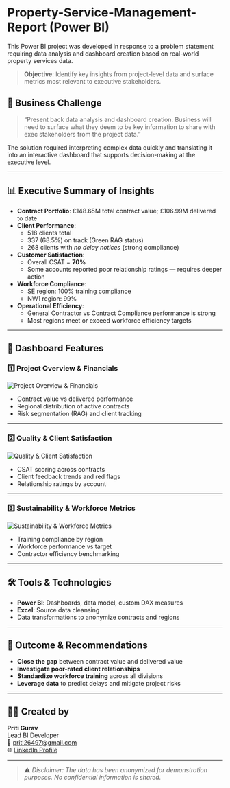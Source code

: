 # Property-Service-Management-Report (Power BI)

This Power BI project was developed in response to a problem statement requiring data analysis and dashboard creation based on real-world property services data.

> **Objective**: Identify key insights from project-level data and surface metrics most relevant to executive stakeholders.

## 📌 Business Challenge

> “Present back data analysis and dashboard creation. Business will need to surface what they deem to be key information to share with exec stakeholders from the project data.”

The solution required interpreting complex data quickly and translating it into an interactive dashboard that supports decision-making at the executive level.

---

## 📊 Executive Summary of Insights

- **Contract Portfolio**: £148.65M total contract value; £106.99M delivered to date  
- **Client Performance**:
  - 518 clients total
  - 337 (68.5%) on track (Green RAG status)
  - 268 clients with *no delay notices* (strong compliance)
- **Customer Satisfaction**:
  - Overall CSAT = **70%**
  - Some accounts reported poor relationship ratings — requires deeper action
- **Workforce Compliance**:
  - SE region: 100% training compliance
  - NW1 region: 99%
- **Operational Efficiency**:
  - General Contractor vs Contract Compliance performance is strong
  - Most regions meet or exceed workforce efficiency targets

---

## 🧩 Dashboard Features

### 1️⃣ Project Overview & Financials
![Project Overview & Financials](images/project-overview-financials.png)

- Contract value vs delivered performance
- Regional distribution of active contracts
- Risk segmentation (RAG) and client tracking

---

### 2️⃣ Quality & Client Satisfaction
![Quality & Client Satisfaction](images/client-satisfaction.png)

- CSAT scoring across contracts
- Client feedback trends and red flags
- Relationship ratings by account

---

### 3️⃣ Sustainability & Workforce Metrics
![Sustainability & Workforce Metrics](images/workforce-compliance.png)

- Training compliance by region
- Workforce performance vs target
- Contractor efficiency benchmarking

---

## 🛠️ Tools & Technologies

- **Power BI**: Dashboards, data model, custom DAX measures
- **Excel**: Source data cleansing
- Data transformations to anonymize contracts and regions

---

## 💼 Outcome & Recommendations

- **Close the gap** between contract value and delivered value
- **Investigate poor-rated client relationships**
- **Standardize workforce training** across all divisions
- **Leverage data** to predict delays and mitigate project risks

---

## 👩‍💻 Created by
**Priti Gurav**  
Lead BI Developer  
📧 priti26497@gmail.com  
🌐 [LinkedIn Profile](https://www.linkedin.com/in/pritigurav)

---

> ⚠️ *Disclaimer: The data has been anonymized for demonstration purposes. No confidential information is shared.*
